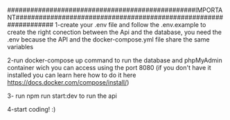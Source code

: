 #################################################IMPORTANT##################################################################
1-create your .env file and follow the .env.example to create the right conection between the Api and the database, you need the .env because the API and the docker-compose.yml file share the same variables

2-run docker-compose up command to run the database and phpMyAdmin container wich you can access using the port 8080 (if you don't have it installed you can learn here how to do it here https://docs.docker.com/compose/install/)

3- run npm run start:dev to run the api

4-start coding! :)
